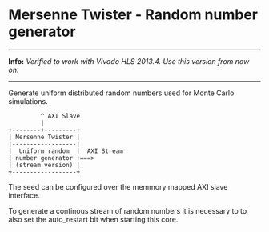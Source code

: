 Mersenne Twister - Random number generator
==========================================

---

**Info:** *Verified to work with Vivado HLS 2013.4. Use this version from now on.*

---

Generate uniform distributed random numbers used for Monte Carlo simulations.


```
         ^ AXI Slave
         |         
+--------+---------+
| Mersenne Twister |
|------------------|
|  Uniform random  |  AXI Stream
| number generator +===>
| (stream version) |
+------------------+
```

The seed can be configured over the memmory mapped AXI slave interface.

To generate a continous stream of random numbers it is necessary to 
to also set the auto_restart bit when starting this core.
